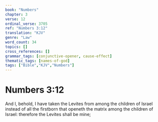 ```yaml
---
book: "Numbers"
chapter: 3
verse: 12
ordinal_verse: 3705
ref: "Numbers 3:12"
translation: "KJV"
genre: "Law"
word_count: 34
topics: []
cross_references: []
grammar_tags: [conjunctive-opener, cause-effect]
thematic_tags: [names-of-god]
tags: ["Bible","KJV","Numbers"]
---
```


# Numbers 3:12

And I, behold, I have taken the Levites from among the children of Israel instead of all the firstborn that openeth the matrix among the children of Israel: therefore the Levites shall be mine;
